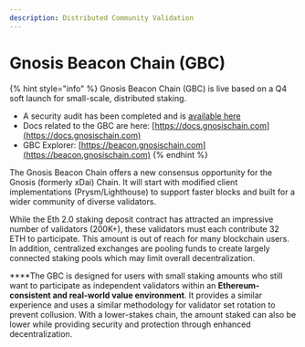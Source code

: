 ```yaml
---
description: Distributed Community Validation
---
```


# Gnosis Beacon Chain (GBC)

{% hint style="info" %}
Gnosis Beacon Chain (GBC) is live based on a Q4 soft launch for small-scale, distributed staking.&#x20;

* A security audit has been completed and is [available here](./#sbc-security-audit)
* Docs related to the GBC are here: [https://docs.gnosischain.com](https://docs.gnosischain.com)
* GBC Explorer: [https://beacon.gnosischain.com](https://beacon.gnosischain.com)
{% endhint %}

‌The Gnosis Beacon Chain offers a new consensus opportunity for the Gnosis (formerly xDai) Chain. It  will start with modified client implementations (Prysm/Lighthouse) to support faster blocks and built for a wider community of diverse validators.

‌While the Eth 2.0 staking deposit contract has attracted an impressive number of validators (200K+), these validators must each contribute 32 ETH to participate. This amount is out of reach for many blockchain users. In addition, centralized exchanges are pooling funds to create largely connected staking pools which may limit overall decentralization.

**‌**The GBC is designed for users with small staking amounts who still want to participate as independent validators within an **Ethereum-consistent and real-world value environment**. It provides a similar experience and uses a similar methodology for validator set rotation to prevent collusion. With a lower-stakes chain, the amount staked can also be lower while providing security and protection through enhanced decentralization.

##

###

###

